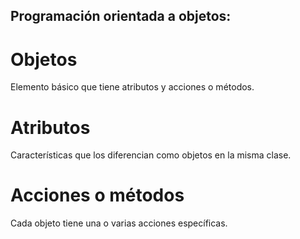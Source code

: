 ## Programación orientada a objetos:

# Objetos
Elemento básico que tiene atributos y acciones o métodos.

# Atributos
Características que los diferencian como objetos en la misma clase.

# Acciones o métodos
Cada objeto tiene una o varias acciones específicas.

